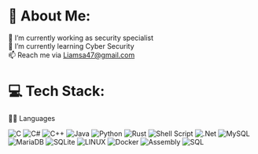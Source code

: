 # 💫 About Me:
🔭 I’m currently working as security specialist <br>🌱 I’m currently learning Cyber Security<br>📫 Reach me via Liamsa47@gmail.com

# 💻 Tech Stack:
🧑‍💻 Languages

![C](https://img.shields.io/badge/c-%2300599C.svg?style=flat&logo=c&logoColor=white) ![C#](https://img.shields.io/badge/c%23-%23239120.svg?style=flat&logo=c-sharp&logoColor=white) ![C++](https://img.shields.io/badge/c++-%2300599C.svg?style=flat&logo=c%2B%2B&logoColor=white) ![Java](https://img.shields.io/badge/java-%23ED8B00.svg?style=flat&logo=java&logoColor=white) ![Python](https://img.shields.io/badge/python-3670A0?style=flat&logo=python&logoColor=ffdd54) ![Rust](https://img.shields.io/badge/rust-%23000000.svg?style=flat&logo=rust&logoColor=white) ![Shell Script](https://img.shields.io/badge/shell_script-%23121011.svg?style=flat&logo=gnu-bash&logoColor=white) ![.Net](https://img.shields.io/badge/.NET-5C2D91?style=flat&logo=.net&logoColor=white) ![MySQL](https://img.shields.io/badge/mysql-%2300f.svg?style=flat&logo=mysql&logoColor=white) ![MariaDB](https://img.shields.io/badge/MariaDB-003545?style=flat&logo=mariadb&logoColor=white) ![SQLite](https://img.shields.io/badge/sqlite-%2307405e.svg?style=flat&logo=sqlite&logoColor=white) ![LINUX](https://img.shields.io/badge/Linux-FCC624?style=flat&logo=linux&logoColor=black) ![Docker](https://img.shields.io/badge/docker-%230db7ed.svg?style=flat&logo=docker&logoColor=white)
![Assembly](https://camo.githubusercontent.com/8227f9b9a9d2299f5c4dda434e8e47510c3a7bb7c521a4d7117e8c7cf9ff63c3/68747470733a2f2f696d672e736869656c64732e696f2f62616467652f417373656d626c792d3433323132313f7374796c653d666c6174266c6f676f3d383661736d266c6f676f436f6c6f723d726564)
![SQL](https://camo.githubusercontent.com/9aaf15225dcc513f44a3be86d8b78fde0ef285dc75e8357b283cd58f2f7797ec/68747470733a2f2f696d672e736869656c64732e696f2f62616467652f53514c2d3345363742333f7374796c653d666c6174266c6f676f3d73716c697465266c6f676f436f6c6f723d7768697465)

